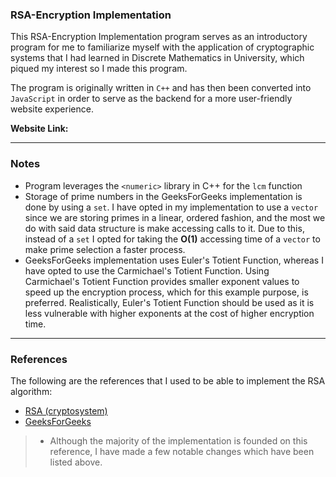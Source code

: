 ### RSA-Encryption Implementation
This RSA-Encryption Implementation program serves as an introductory program for me to familiarize myself with the application of cryptographic systems that I had learned in Discrete Mathematics in University, which piqued my interest so I made this program. 

The program is originally written in `C++` and has then been converted into `JavaScript` in order to serve as the backend for a more user-friendly website experience. 

**Website Link:** 

---

### Notes
- Program leverages the `<numeric>` library in C++ for the `lcm` function
- Storage of prime numbers in the GeeksForGeeks implementation is done by using a `set`. I have opted in my implementation to use a `vector` since we are storing primes in a linear, ordered fashion, and the most we do with said data structure is make accessing calls to it. Due to this, instead of a `set` I opted for taking the **O(1)** accessing time of a `vector` to make prime selection a faster process.
- GeeksForGeeks implementation uses Euler's Totient Function, whereas I have opted to use the Carmichael's Totient Function. Using Carmichael's Totient Function provides smaller exponent values to speed up the encryption process, which for this example purpose, is preferred. Realistically, Euler's Totient Function should be used as it is less vulnerable with higher exponents at the cost of higher encryption time.

---

### References
The following are the references that I used to be able to implement the RSA algorithm:
- [RSA (cryptosystem)](https://en.wikipedia.org/wiki/RSA_(cryptosystem))
- [GeeksForGeeks](https://www.geeksforgeeks.org/rsa-algorithm-cryptography/)
>- Although the majority of the implementation is founded on this reference, I have made a few notable changes which have been listed above.
